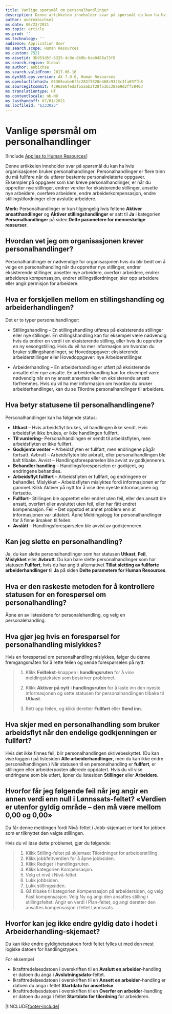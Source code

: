 ```yaml
---
title: Vanlige spørsmål om personalhandlinger
description: Denne artikkelen inneholder svar på spørsmål du kan ha hvis organisasjonen bruker personalhandlinger. Personalhandlinger er flere trinn du må fullføre når du utfører bestemte personalrelaterte oppgaver.
author: andreabichsel
ms.date: 06/23/2021
ms.topic: article
ms.prod: ''
ms.technology: ''
audience: Application User
ms.search.scope: Human Resources
ms.custom: 7521
ms.assetid: 3b953d5f-6325-4c9e-8b9b-6ab0458a73f8
ms.search.region: Global
ms.author: anbichse
ms.search.validFrom: 2017-06-16
ms.dyn365.ops.version: AX 7.0.0, Human Resources
ms.openlocfilehash: 05365eabe6f3c283f5828e468c9323c3fa897fb8
ms.sourcegitcommit: 43962e6fedaf55aab2f28f53bc38a69d2ff58403
ms.translationtype: HT
ms.contentlocale: nb-NO
ms.lasthandoff: 07/01/2021
ms.locfileid: "6333025"
---
```

# <a name="personnel-actions-faq"></a>Vanlige spørsmål om personalhandlinger

[!include [Applies to Human Resources](../includes/applies-to-hr.md)]

Denne artikkelen inneholder svar på spørsmål du kan ha hvis organisasjonen bruker personalhandlinger. Personalhandlinger er flere trinn du må fullføre når du utfører bestemte personalrelaterte oppgaver. Eksempler på oppgaver som kan kreve personalhandlinger, er når du oppretter nye stillinger, endrer verdier for eksisterende stillinger, ansette nye arbeidere, overføre arbeidere, endre arbeiderkompensasjon, endre stillingstilordninger eller avslutte arbeidere.

**Merk:** Personalhandlinger er kun tilgjengelig hvis feltene **Aktiver ansatthandlinger** og **Aktiver stillingshandlinger** er satt til **Ja** i kategorien **Personalhandlinger** på siden **Delte parametere for menneskelige ressurser**. 

## <a name="how-can-i-tell-if-my-organization-requires-personnel-actions"></a>Hvordan vet jeg om organisasjonen krever personalhandlinger?
Personalhandlinger er nødvendige for organisasjonen hvis du blir bedt om å velge en personalhandling når du oppretter nye stillinger, endrer eksisterende stillinger, ansetter nye arbeidere, overførr arbeidere, endrer arbeideres kompensasjon, endrer stillingstilordninger, sier opp arbeidere eller angir permisjon for arbeidere. 

## <a name="what-is-the-difference-between-a-position-action-and-a-worker-action"></a>Hva er forskjellen mellom en stillingshandling og arbeiderhandlingen?
Det er to typer personalhandlinger:

- Stillingshandling – En stillingshandling utføres på eksisterende stillinger eller nye stillinger. En stillingshandling kan for eksempel være nødvendig hvis du endrer en verdi i en eksisterende stilling, eller hvis du oppretter en ny sesongstilling. Hvis du vil ha mer informasjon om hvordan du bruker stillingshandlinger, se Hovedoppgaver: eksisterende arbeiderstillinger eller Hovedoppgaver: nye Arbeiderstillinger.

- Arbeiderhandling – En arbeiderhandling er utført på eksisterende ansatte eller nye ansatte. En arbeiderhandling kan for eksempel være nødvendig når en ny ansatt ansettes eller en eksisterende ansatt forfremmes. Hvis du vil ha mer informasjon om hvordan du bruker arbeiderhandlinger, kan du se Tilordne personalhandlinger til arbeidere.

## <a name="what-do-the-statuses-of-the-personnel-actions-mean"></a>Hva betyr statusene til personalhandlingene?
Personalhandlinger kan ha følgende status:

- **Utkast** – Hvis arbeidsflyt brukes, vil handlingen ikke sendt. Hvis arbeidsflyt ikke brukes, er ikke handlingen fullført.
- **Til vurdering**– Personalhandlingen er sendt til arbeidsflyten, men arbeidsflyten er ikke fullført.
- **Godkjente venter** – Arbeidsflyten er fullført, men endringene pågår fortsatt. Avbrutt – Arbeidsflyten ble avbrutt, eller personalhandlingen ble kalt tilbake. Avvist – Handlingsforespørselen ble avvist av godkjenneren.
- **Behandler handling** – Handlingsforespørselen er godkjent, og endringene behandles.
- **Arbeidsflyt fullført**  – Arbeidsflyten er fullført, og endringene er behandlet. Mislykket – Arbeidsflyten mislyktes fordi informasjonen er for gammel. Klikk Aktiver på nytt for å vise den nyeste informasjonen og fortsette.
- **Fullført**– Stillingen ble opprettet eller endret uten feil, eller den ansatt ble ansatt, overført eller avsluttet uten feil, eller har fått endret kompensasjon. Feil – Det oppstod et annet problem enn at informasjonen var utdatert. Åpne Meldingslogg for personalhandlinger for å finne årsaken til feilen.
- **Avslått** – Handlingsforespørselen ble avvist av godkjenneren.

## <a name="can-i-delete-a-personnel-action"></a>Kan jeg slette en personalhandling?
Ja, du kan slette personalhandlinger som har statusen **Utkast**, **Feil**, **Mislykket** eller **Avbrutt**. Du kan bare slette personalhandlinger som har statusen **Fullført**, hvis du har angitt alternativet **Tillat sletting av fullførte arbeiderhandlinger** til **Ja** på siden **Delte parametere for Human Resources**.

## <a name="what-is-the-fastest-way-to-check-the-status-of-a-personnel-action-request"></a>Hva er den raskeste metoden for å kontrollere statusen for en forespørsel om personalhandling?
Åpne en av listesidene for personalehandling, og velg en personalehandling.

## <a name="what-should-i-do-if-a-personnel-action-request-fails"></a>Hva gjør jeg hvis en forespørsel for personalhandling mislykkes?
Hvis en forespørsel om personalhandling mislykkes, følger du denne fremgangsmåten for å rette feilen og sende forespørselen på nytt:

> 1. Klikk **Feiltekst**-knappen i **handlingsruten** for å vise meldingsteksten som beskriver problemet.
> 
> 2. Klikk **Aktiver på nytt** i **handlingsruten** for å laste inn den nyeste informasjonen og sette statusen for personalhandlingen tilbake til **Utkast**.
> 
> 3. Rett opp feilen, og klikk deretter **Fullført** eller **Send inn**.

## <a name="what-happens-to-a-personnel-action-that-uses-workflow-when-the-final-approval-is-completed"></a>Hva skjer med en personalhandling som bruker arbeidsflyt når den endelige godkjenningen er fullført?
Hvis det ikke finnes feil, blir personalhandlingen skrivebeskyttet. (Du kan vise loggen i på listesiden **Alle arbeiderhandlinger**, men du kan ikke endre personalhandlingen.) Når statusen til en personalhandling er **fullført**, er stillingen eller arbeiderposten allerede oppdatert. Hvis du vil vise endringene som ble utført, åpner du listesiden **Stillinger** eller **Arbeidere**.

## <a name="why-do-i-receive-the-following-error-when-i-enter-a-non-zero-value-in-the-pay-rate-field-the-value-is-out-of-its-valid-range--it-much-be-between-000-and-000"></a>Hvorfor får jeg følgende feil når jeg angir en annen verdi enn null i Lønnssats-feltet? «Verdien er utenfor gyldig område – den må være mellom 0,00 og 0,00»
Du får denne meldingen fordi Nivå-feltet i Jobb-skjemaet er tomt for jobben som er tilknyttet den valgte stillingen.

Hvis du vil løse dette problemet, gjør du følgende:

> 1. Klikk Stilling-feltet på skjemaet Tilordninger for arbeiderstilling.  
> 2. Klikk jobbfeltverdien for å åpne jobbsiden.
> 3. Klikk Rediger i handlingsruten.
> 4. Klikk kategorien Kompensasjon.
> 5. Velg et nivå i Nivå-feltet.
> 6. Lukk jobbsiden.
> 7. Lukk stillingssiden.
> 8. Gå tilbake til kategorien Kompensasjon på arbeidersiden, og velg Fast kompensasjon.  Velg Ny og angi den ansattes stilling i stillingsfeltet.  Angir en verdi i Plan-feltet, og angi deretter den ansattes kompensasjon i feltet Lønnssats.

## <a name="why-cant-i-change-the-effective-date-in-the-header-of-the-worker-action-form"></a>Hvorfor kan jeg ikke endre gyldig dato i hodet i Arbeiderhandling-skjemaet?
Du kan ikke endre gyldighetsdatoen fordi feltet fylles ut med den mest logiske datoen for handlingstypen.

For eksempel

- Ikrafttredelsesdatoen i overskriften til en **Avslutt en arbeider**-handling er datoen du anga i  **Avslutningsdato**-feltet.
- Ikrafttredelsesdatoen i overskriften til en **Ansett en arbeider**-handling er datoen du anga i feltet  **Startdato for ansettelse**.
- Ikrafttredelsesdatoen i overskriften til en **Overfør en arbeider**-handling er datoen du anga i feltet  **Startdato for tilordning** for arbeideren.



[!INCLUDE[footer-include](../includes/footer-banner.md)]
